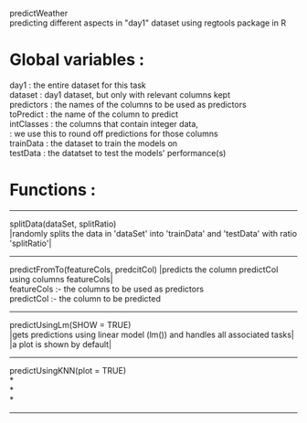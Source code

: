 predictWeather  
predicting different aspects in "day1" dataset using regtools package in R  
# __Global variables :__
day1       : the entire dataset for this task  
dataset    : day1 dataset, but only with relevant columns kept  
predictors : the names of the columns to be used as predictors  
toPredict  : the name of the column to predict  
intClasses : the columns that contain integer data,  
           : we use this to round off predictions for those columns  
trainData  : the dataset to train the models on  
testData   : the datatset to test the models' performance(s)  

# __Functions :__  
*************************************************************************************************  
splitData(dataSet, splitRatio)  
|randomly splits the data in 'dataSet' into 'trainData' and 'testData' with ratio 'splitRatio'|  
*************************************************************************************************  
predictFromTo(featureCols, predcitCol)
|predicts the column predictCol using columns featureCols|  
  featureCols :- the columns to be used as predictors  
  predictCol  :- the column to be predicted  
*************************************************************************************************
predictUsingLm(SHOW = TRUE)  
|gets predictions using linear model (lm()) and handles all associated tasks|  
|a plot is shown by default|  
*************************************************************************************************  
predictUsingKNN(plot = TRUE)  
*  
*  
*  
*************************************************************************************************  
